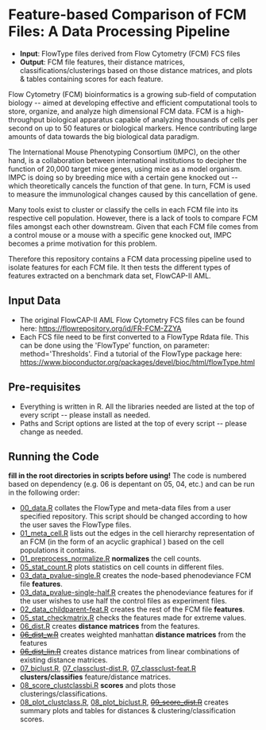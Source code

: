 # Feature-based Comparison of FCM Files: A Data Processing Pipeline

- **Input**: FlowType files derived from Flow Cytometry (FCM) FCS files
- **Output**: FCM file features, their distance matrices, classifications/clusterings based on those distance matrices, and plots & tables containing scores for each feature.

Flow Cytometry (FCM) bioinformatics is a growing sub-field of computation biology -- aimed at developing effective and efficient computational tools to store, organize, and analyze high dimensional FCM data. FCM is a high-throughput biological apparatus capable of analyzing thousands of cells per second on up to 50 features or biological markers. Hence contributing large amounts of data towards the big biological data paradigm.
	
The International Mouse Phenotyping Consortium (IMPC), on the other hand, is a collaboration between international institutions to decipher the function of 20,000 target mice genes, using mice as a model organism. IMPC is doing so by breeding mice with a certain gene knocked out -- which theoretically cancels the function of that gene. In turn, FCM is used to measure the immunological changes caused by this cancellation of gene.
	
Many tools exist to cluster or classify the cells in each FCM file into its respective cell population. However, there is a lack of tools to compare FCM files amongst each other downstream. Given that each FCM file comes from a control mouse or a mouse with a specific gene knocked out, IMPC becomes a prime motivation for this problem.
	
Therefore this repository contains a FCM data processing pipeline used to isolate features for each FCM file. It then tests the different types of features extracted on a benchmark data set, FlowCAP-II AML.


## Input Data
- The original FlowCAP-II AML Flow Cytometry FCS files can be found here: https://flowrepository.org/id/FR-FCM-ZZYA
- Each FCS file need to be first converted to a FlowType Rdata file. This can be done using the 'FlowType' function, on parameter: method='Thresholds'. Find a tutorial of the FlowType package here: https://www.bioconductor.org/packages/devel/bioc/html/flowType.html

## Pre-requisites

- Everything is written in R. All the libraries needed are listed at the top of every script -- please install as needed.
- Paths and Script options are listed at the top of every script -- please change as needed.

## Running the Code

**fill in the root directories in scripts before using!**
The code is numbered based on dependency (e.g. 06 is depentant on 05, 04, etc.) and can be run in the following order:

- [00_data.R](00_data.R) collates the FlowType and meta-data files from a user specified repository. This script should be changed according to how the user saves the FlowType files.
-	[01_meta_cell.R](01_meta_cell.R) lists out the edges in the cell hierarchy representation of an FCM (in the form of an acyclic graphical ) based on the cell populations it contains.
-	[01_preprocess_normalize.R](01_preprocess_normalize.R) **normalizes** the cell counts.
-	[05_stat_count.R](05_stat_count.R) plots statistics on cell counts in different files.
-	[03_data_pvalue-single.R](03_data_pvalue-single.R) creates the node-based phenodeviance FCM file **features**.
-	[03_data_pvalue-single-half.R](03_data_pvalue-single-half.R) creates the phenodeviance features for if the user wishes to use half the control files as experiment files.
-	[02_data_childparent-feat.R](02_data_childparent-feat.R) creates the rest of the FCM file **features**.
-	[05_stat_checkmatrix.R](05_stat_checkmatrix.R) checks the features made for extreme values.
-	[06_dist.R](06_dist.R) creates **distance matrices** from the features.
-	~~[06_dist_w.R](06_dist_w.R)~~ creates weighted manhattan **distance matrices** from the features
-	~~[06_dist_lin.R](06_dist_lin.R)~~ creates distance matrices from linear combinations of existing distance matrices.
-	[07_biclust.R](07_biclust.R), [07_classclust-dist.R](07_classclust-dist.R), [07_classclust-feat.R](07_classclust-feat.R)  **clusters/classifies** feature/distance matrices. 
- [08_score_clustclassbi.R](08_score_clustclassbi.R) **scores** and plots those clusterings/classifications.
-	[08_plot_clustclass.R](08_plot_clustclass.R), [08_plot_biclust.R](08_plot_biclust.R), ~~[09_score_dist.R](09_score_dist.R)~~ creates summary plots and tables for distances & clustering/classification scores.

